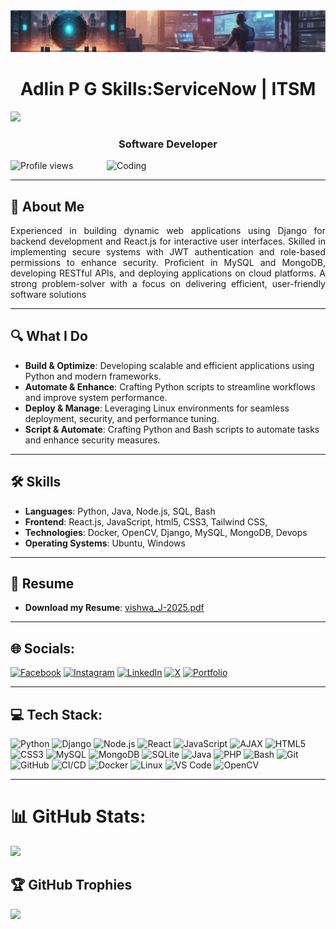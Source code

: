<div align="center">
  <img src="https://github.com/KIRAN-KUMAR-K3/badges/blob/main/Untitled design.png" alt="Logo">
</div>
<h1 align="center">Adlin P G                Skills:ServiceNow | ITSM</h1>

<a href="https://github.com/404"><img src="https://user-images.githubusercontent.com/73097560/115834477-dbab4500-a447-11eb-908a-139a6edaec5c.gif"></a>
<h3><p align="center"><b> Software Developer </b></p></h3>

<img align="right" alt="Coding" width="350" src="https://media.tenor.com/kyeNs4DnuW0AAAAM/dev-animado.gif">

<p align="left"> 
  <img src="https://komarev.com/ghpvc/?username=Adlin-P-G-k3&label=Profile%20views&color=0e75b6&style=flat" alt="Profile views">
</p>

---
## 🚀 About Me
<div style="text-align: justify;">
Experienced in building dynamic web applications using Django for backend development and React.js for interactive user interfaces. Skilled in implementing secure systems with JWT authentication and role-based permissions to enhance security. Proficient in MySQL and MongoDB, developing RESTful APIs, and deploying applications on cloud platforms. A strong problem-solver with a focus on delivering efficient, user-friendly software solutions
</div>

---
## 🔍 What I Do

- **Build & Optimize**: Developing scalable and efficient applications using Python and modern frameworks.
- **Automate & Enhance**: Crafting Python scripts to streamline workflows and improve system performance.
- **Deploy & Manage**: Leveraging Linux environments for seamless deployment, security, and performance tuning.
- **Script & Automate**: Crafting Python and Bash scripts to automate tasks and enhance security measures.


---

## 🛠️ Skills
- **Languages**: Python, Java, Node.js, SQL, Bash
- **Frontend**: React.js, JavaScript, html5, CSS3, Tailwind CSS,
- **Technologies**: Docker, OpenCV, Django, MySQL, MongoDB, Devops
- **Operating Systems**:  Ubuntu, Windows


---
## 📄 Resume
- **Download my Resume**: [vishwa_J-2025.pdf](https://docs.google.com/document/d/1sksW8YlH3uRweaIvvEHDrUtdVxuPzOMe/edit)
---
## 🌐 Socials:
[![Facebook](https://img.shields.io/badge/Facebook-%231877F2.svg?logo=Facebook&logoColor=white)](https://www.facebook.com/vishwajeevav)
[![Instagram](https://img.shields.io/badge/Instagram-%23E4405F.svg?logo=Instagram&logoColor=white)](https://www.instagram.com/vishwajeevav/)
[![LinkedIn](https://img.shields.io/badge/LinkedIn-%230077B5.svg?logo=linkedin&logoColor=white)](https://www.linkedin.com/in/vishwa2708/)
[![X](https://img.shields.io/badge/X-black.svg?logo=X&logoColor=white)](https://x.com/VVishwajee66322)
[![Portfolio](https://img.shields.io/badge/Portfolio-%23000000.svg?logo=firefox&logoColor=white)](https://personal-porfolio-ep5w.onrender.com/)  

 


---
## 💻 Tech Stack:
![Python](https://img.shields.io/badge/Python-%23FFD43B.svg?style=flat&logo=python&logoColor=blue)
![Django](https://img.shields.io/badge/Django-%23092E20.svg?style=flat&logo=django&logoColor=white)
![Node.js](https://img.shields.io/badge/Node.js-%23339933.svg?style=flat&logo=node.js&logoColor=white)
![React](https://img.shields.io/badge/React-%2361DAFB.svg?style=flat&logo=react&logoColor=black)
![JavaScript](https://img.shields.io/badge/JavaScript-%23F7DF1E.svg?style=flat&logo=javascript&logoColor=black)
![AJAX](https://img.shields.io/badge/AJAX-%23007ACC.svg?style=flat&logo=ajax&logoColor=white)
![HTML5](https://img.shields.io/badge/HTML5-%23E34F26.svg?style=flat&logo=html5&logoColor=white)
![CSS3](https://img.shields.io/badge/CSS3-%231572B6.svg?style=flat&logo=css3&logoColor=white)
![MySQL](https://img.shields.io/badge/MySQL-%2300f.svg?style=flat&logo=mysql&logoColor=white)
![MongoDB](https://img.shields.io/badge/MongoDB-%2347A248.svg?style=flat&logo=mongodb&logoColor=white)
![SQLite](https://img.shields.io/badge/SQLite-%2307405E.svg?style=flat&logo=sqlite&logoColor=white)
![Java](https://img.shields.io/badge/Java-%23ED8B00.svg?style=flat&logo=java&logoColor=white)
![PHP](https://img.shields.io/badge/PHP-%23777BB4.svg?style=flat&logo=php&logoColor=white)
![Bash](https://img.shields.io/badge/Bash-%23121011.svg?style=flat&logo=gnu-bash&logoColor=white)
![Git](https://img.shields.io/badge/Git-%23F05032.svg?style=flat&logo=git&logoColor=white)
![GitHub](https://img.shields.io/badge/GitHub-%23121011.svg?style=flat&logo=github&logoColor=white)
![CI/CD](https://img.shields.io/badge/CI%2FCD-%23007ACC.svg?style=flat&logo=githubactions&logoColor=white)
![Docker](https://img.shields.io/badge/Docker-%230db7ed.svg?style=flat&logo=docker&logoColor=white)
![Linux](https://img.shields.io/badge/Linux-%23FCC624.svg?style=flat&logo=linux&logoColor=black)
![VS Code](https://img.shields.io/badge/VS_Code-%23007ACC.svg?style=flat&logo=visual-studio-code&logoColor=white)
![OpenCV](https://img.shields.io/badge/OpenCV-%23white.svg?style=flat&logo=opencv&logoColor=5C3EE8)

---
# 📊 GitHub Stats:
![](https://github-readme-streak-stats.herokuapp.com/?user=vishwajeeva&theme=highcontrast&hide_border=false)

 ## 🏆 GitHub Trophies
![](https://github-profile-trophy.vercel.app/?username=vishwajeeva&theme=juicyfresh&no-frame=false&no-bg=false&margin-w=4)

